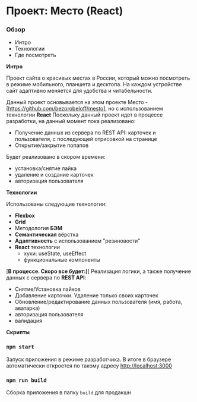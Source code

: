 # Проект: Место (React)

### Обзор
* Интро
* Технологии
* Где посмотреть

**Интро**

Проект сайта о красивых местах в России, который можно посмотреть в режиме мобильного, планшета и десктопа.
На каждом устройстве сайт адаптивно меняется для удобства и читабельности.

Данный проект основывается на этом проекте Место - [https://github.com/bezprobeloff/mesto], но с использованием технологии __React__
Поскольку данный проект идет в процессе разработки, на данный момент пока реализовано:

* Получение данных из сервера по REST API:
карточек и пользователя, с последующей отрисовкой на странице
* Открытие/закрытие попапов

Будет реализовано в скором времени:

* установка/снятие лайка
* удаление и создание карточек
* авторизация пользователя

**Технологии**

Использованы следующие технологии:

* __Flexbox__
* __Grid__
* Методология __БЭМ__
* __Семантическая__ вёрстка
* __Адаптивность__ с использованием "резиновости"
* __React__ технологии
  * хуки: useState, useEffect
  * функциональные компоненты

 [__В процессе. Скоро все будет:)__]
 Реализация логики, а также получение данных с сервера по __REST API__:
  * Снятие/Установка лайков
  * Добавление карточки. Удаление только своих карточек
  * Обновление/редактирование данных пользователя (имя, работа, аватарка)
  * авторизация пользователя
  * валидация

**Скрипты**

###  `npm start`
Запуск приложения в режиме разработчика. В итоге в браузере автоматически откроется по такому адресу [http://localhost:3000](http://localhost:3000)

### `npm run build`

Сборка приложения в папку `build` для продакшн
